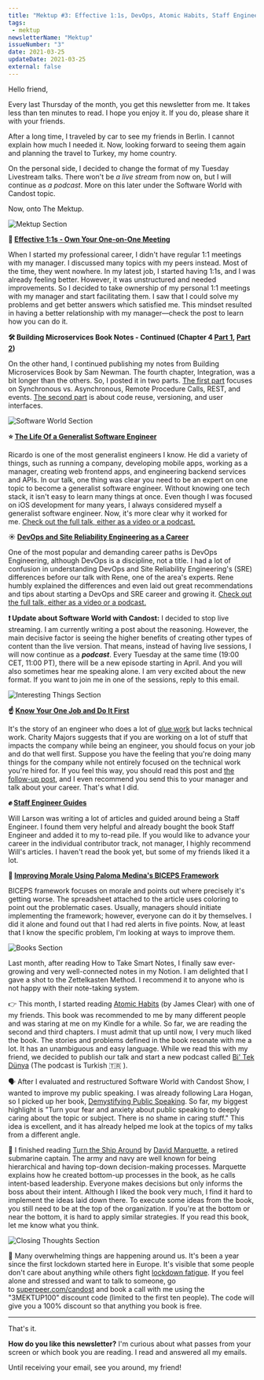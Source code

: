 ```yaml
---
title: "Mektup #3: Effective 1:1s, DevOps, Atomic Habits, Staff Engineer & more"
tags:
 - mektup
newsletterName: "Mektup"
issueNumber: "3"
date: 2021-03-25
updateDate: 2021-03-25
external: false
---
```


Hello friend,

Every last Thursday of the month, you get this newsletter from me. It takes less than ten minutes to read. I hope you enjoy it. If you do, please share it with your friends.

After a long time, I traveled by car to see my friends in Berlin. I cannot explain how much I needed it. Now, looking forward to seeing them again and planning the travel to Turkey, my home country.

On the personal side, I decided to change the format of my Tuesday Livestream talks. There won't be _a live stream_ from now on, but I will continue as _a podcast_. More on this later under the Software World with Candost topic.

Now, onto The Mektup.

![Mektup Section](/images/content/newsletter/mektup-section-header-blog.png)

**👥 [Effective 1:1s - Own Your One-on-One Meeting](/effective-1-on-1-meetings-own-your-one-on-one-meeting/)**

When I started my professional career, I didn't have regular 1:1 meetings with my manager. I discussed many topics with my peers instead. Most of the time, they went nowhere. In my latest job, I started having 1:1s, and I was already feeling better. However, it was unstructured and needed improvements. So I decided to take ownership of my personal 1:1 meetings with my manager and start facilitating them. I saw that I could solve my problems and get better answers which satisfied me. This mindset resulted in having a better relationship with my manager—check the post to learn how you can do it.

**🛠 Building Microservices Book Notes - Continued (Chapter 4 [Part 1](/books/integrating-microservices-part-1/), [Part 2](/books/integrating-microservices-part-2/))**

On the other hand, I continued publishing my notes from Building Microservices Book by Sam Newman. The fourth chapter, Integration, was a bit longer than the others. So, I posted it in two parts. [The first part](/books/integrating-microservices-part-1/) focuses on Synchronous vs. Asynchronous, Remote Procedure Calls, REST, and events. [The second part](/books/integrating-microservices-part-2/) is about code reuse, versioning, and user interfaces.

![Software World Section](/images/content/newsletter/mektup-section-header-software-world.png)

**⭐️ [The Life Of a Generalist Software Engineer](https://candost.substack.com/p/12-the-life-of-a-generalist-software-engineer)**

Ricardo is one of the most generalist engineers I know. He did a variety of things, such as running a company, developing mobile apps, working as a manager, creating web frontend apps, and engineering backend services and APIs. In our talk, one thing was clear you need to be an expert on one topic to become a generalist software engineer. Without knowing one tech stack, it isn't easy to learn many things at once. Even though I was focused on iOS development for many years, I always considered myself a generalist software engineer. Now, it's more clear why it worked for me. [Check out the full talk, either as a video or a podcast.](https://candost.substack.com/p/12-the-life-of-a-generalist-software-engineer#details)​

**☀️ [DevOps and Site Reliability Engineering as a Career](https://candost.substack.com/p/13-devops-and-site-reliability-engineering)**

One of the most popular and demanding career paths is DevOps Engineering, although DevOps is a discipline, not a title. I had a lot of confusion in understanding DevOps and Site Reliability Engineering's (SRE) differences before our talk with Rene, one of the area's experts. Rene humbly explained the differences and even laid out great recommendations and tips about starting a DevOps and SRE career and growing it. [Check out the full talk, either as a video or a podcast.](https://candost.substack.com/p/13-devops-and-site-reliability-engineering#details)​

**❗️ Update about Software World with Candost:**
I decided to stop live streaming. I am currently writing a post about the reasoning. However, the main decisive factor is seeing the higher benefits of creating other types of content than the live version. That means, instead of having live sessions, I will now continue as a _**podcast**_. Every Tuesday at the same time (19:00 CET, 11:00 PT), there will be a new episode starting in April. And you will also sometimes hear me speaking alone. I am very excited about the new format. If you want to join me in one of the sessions, reply to this email.

![Interesting Things Section](/images/content/newsletter/mektup-section-header-interesting-things.png)

**☝️ [Know Your One Job and Do It First](https://charity.wtf/2021/03/07/know-your-one-job-and-do-it-first/)**

It's the story of an engineer who does a lot of [glue work](https://noidea.dog/glue) but lacks technical work. Charity Majors suggests that if you are working on a lot of stuff that impacts the company while being an engineer, you should focus on your job and do that well first. Suppose you have the feeling that you're doing many things for the company while not entirely focused on the technical work you're hired for. If you feel this way, you should read this post and [the follow-up post](https://charity.wtf/2021/03/09/know-your-one-job-continued/), and I even recommend you send this to your manager and talk about your career. That's what I did.

**✊ [Staff Engineer Guides](https://staffeng.com/guides)**

Will Larson was writing a lot of articles and guided around being a Staff Engineer. I found them very helpful and already bought the book Staff Engineer and added it to my to-read pile. If you would like to advance your career in the individual contributor track, not manager, I highly recommend Will's articles. I haven't read the book yet, but some of my friends liked it a lot.

**🧐 [Improving Morale Using Paloma Medina's BICEPS Framework](https://medium.com/@easement/improving-morale-using-paloma-medinas-biceps-framework-and-a-colorful-spreadsheet-e19dfa9c8230)**

BICEPS framework focuses on morale and points out where precisely it's getting worse. The spreadsheet attached to the article uses coloring to point out the problematic cases. Usually, managers should initiate implementing the framework; however, everyone can do it by themselves. I did it alone and found out that I had red alerts in five points. Now, at least that I know the specific problem, I'm looking at ways to improve them.

![Books Section](/images/content/newsletter/mektup-section-header-books.png)

Last month, after reading How to Take Smart Notes, I finally saw ever-growing and very well-connected notes in my Notion. I am delighted that I gave a shot to the Zettelkasten Method. I recommend it to anyone who is not happy with their note-taking system.

👉 This month, I started reading [Atomic Habits](https://jamesclear.com/atomic-habits) (by James Clear) with one of my friends. This book was recommended to me by many different people and was staring at me on my Kindle for a while. So far, we are reading the second and third chapters. I must admit that up until now, I very much liked the book. The stories and problems defined in the book resonate with me a lot. It has an unambiguous and easy language. While we read this with my friend, we decided to publish our talk and start a new podcast called [Bi' Tek Dünya](https://bitekdunya.substack.com/) (The podcast is Turkish 🇹🇷 ).

🗣 After I evaluated and restructured Software World with Candost Show, I wanted to improve my public speaking. I was already following Lara Hogan, so I picked up her book, [Demystifying Public Speaking](https://larahogan.me/speaking/). So far, my biggest highlight is "Turn your fear and anxiety about public speaking to deeply caring about the topic or subject. There is no shame in caring stuff." This idea is excellent, and it has already helped me look at the topics of my talks from a different angle.

🚢 I finished reading [Turn the Ship Around](/books/turn-the-ship-around-summary-book-chapter-notes/) by [David Marquette](https://davidmarquet.com/), a retired submarine captain. The army and navy are well known for being hierarchical and having top-down decision-making processes. Marquette explains how he created bottom-up processes in the book, as he calls intent-based leadership. Everyone makes decisions but only informs the boss about their intent. Although I liked the book very much, I find it hard to implement the ideas laid down there. To execute some ideas from the book, you still need to be at the top of the organization. If you're at the bottom or near the bottom, it is hard to apply similar strategies. If you read this book, let me know what you think.

![Closing Thoughts Section](/images/content/newsletter/mektup-section-header-closing-thoughts.png)

🤙 Many overwhelming things are happening around us. It's been a year since the first lockdown started here in Europe. It's visible that some people don't care about anything while others fight [lockdown fatigue](https://www.vogue.com/article/lockdown-fatigue-meaning-symptoms). If you feel alone and stressed and want to talk to someone, go to [superpeer.com/candost](https://superpeer.com/candost) and book a call with me using the "3MEKTUP100" discount code (limited to the first ten people). The code will give you a 100% discount so that anything you book is free.

---

That's it.

**How do you like this newsletter?** I'm curious about what passes from your screen or which book you are reading. I read and answered all my emails.

Until receiving your email, see you around, my friend!
